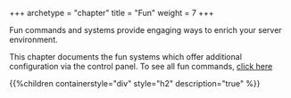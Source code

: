 +++
archetype = "chapter"
title = "Fun"
weight = 7
+++

Fun commands and systems provide engaging ways to enrich your server environment.

This chapter documents the fun systems which offer additional configuration via the control panel. To see all fun
commands, [click here](/core/all-commands#fun)

{{%children containerstyle="div" style="h2" description="true" %}}
